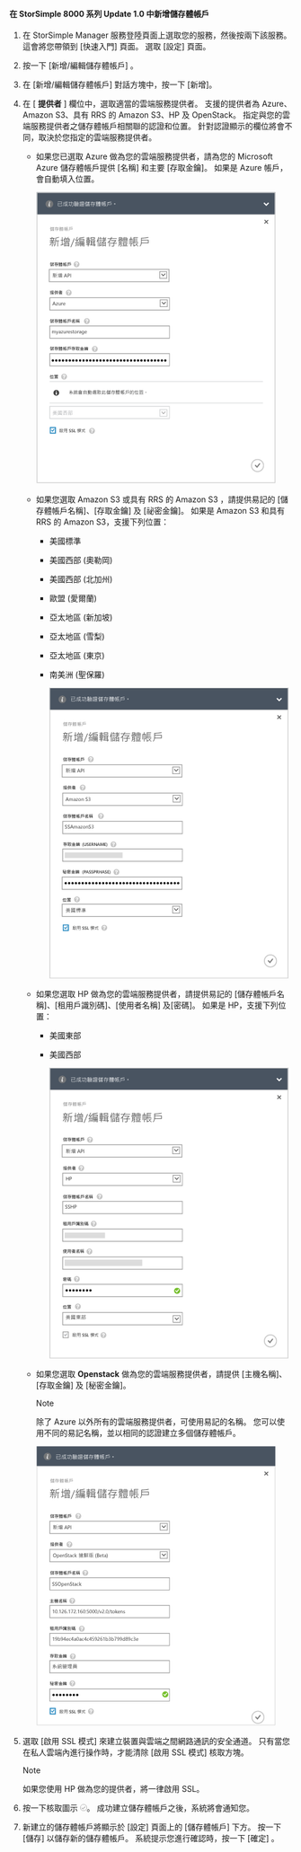 <!--author=alkohli last changed: 9/17/15-->

#### <a name="to-add-a-storage-account-in-storsimple-8000-series-update-10"></a>在 StorSimple 8000 系列 Update 1.0 中新增儲存體帳戶
1. 在 StorSimple Manager 服務登陸頁面上選取您的服務，然後按兩下該服務。 這會將您帶領到 [快速入門]  頁面。 選取 [設定]  頁面。
2. 按一下 [新增/編輯儲存體帳戶] 。
3. 在 [新增/編輯儲存體帳戶] 對話方塊中，按一下 [新增]。
4. 在 [ **提供者** ] 欄位中，選取適當的雲端服務提供者。 支援的提供者為 Azure、Amazon S3、具有 RRS 的 Amazon S3、HP 及 OpenStack。 指定與您的雲端服務提供者之儲存體帳戶相關聯的認證和位置。 針對認證顯示的欄位將會不同，取決於您指定的雲端服務提供者。 
   
   * 如果您已選取 Azure 做為您的雲端服務提供者，請為您的 Microsoft Azure 儲存體帳戶提供 [名稱] 和主要 [存取金鑰]。 如果是 Azure 帳戶，會自動填入位置。
     
        ![新增 Azure 儲存體帳戶](./media/storsimple-configure-new-storage-account-u1/AddAzureStorageaccount-include.png)
   * 如果您選取 Amazon S3 或具有 RRS 的 Amazon S3 ，請提供易記的 [儲存體帳戶名稱]、[存取金鑰] 及 [祕密金鑰]。 如果是 Amazon S3 和具有 RRS 的 Amazon S3，支援下列位置：
     
     * 美國標準
     * 美國西部 (奧勒岡)
     * 美國西部 (北加州)
     * 歐盟 (愛爾蘭)
     * 亞太地區 (新加坡)
     * 亞太地區 (雪梨)
     * 亞太地區 (東京)
     * 南美洲 (聖保羅)
       
       ![新增 Amazon 儲存體帳戶](./media/storsimple-configure-new-storage-account-u1/AddAmazonStorageaccount-include.png)
   * 如果您選取 HP 做為您的雲端服務提供者，請提供易記的 [儲存體帳戶名稱]、[租用戶識別碼]、[使用者名稱] 及[密碼]。 如果是 HP，支援下列位置：
     
     * 美國東部
     * 美國西部
       
       ![新增 HP 儲存體帳戶](./media/storsimple-configure-new-storage-account-u1/AddHPStorageaccount-include.png)
   * 如果您選取 **Openstack** 做為您的雲端服務提供者，請提供 [主機名稱]、[存取金鑰] 及 [秘密金鑰]。
     
     > [!NOTE]
     > 除了 Azure 以外所有的雲端服務提供者，可使用易記的名稱。 您可以使用不同的易記名稱，並以相同的認證建立多個儲存體帳戶。
     > 
     > 
     
        ![新增 Openstack 儲存體帳戶](./media/storsimple-configure-new-storage-account-u1/AddOpenstackStorageaccount-include.png)
5. 選取 [啟用 SSL 模式]  來建立裝置與雲端之間網路通訊的安全通道。 只有當您在私人雲端內進行操作時，才能清除 [啟用 SSL 模式]  核取方塊。
   
   > [!NOTE]
   > 如果您使用 HP 做為您的提供者，將一律啟用 SSL。
   > 
   > 
6. 按一下核取圖示  ![核取圖示](./media/storsimple-configure-new-storage-account/HCS_CheckIcon-include.png)。 成功建立儲存體帳戶之後，系統將會通知您。
7. 新建立的儲存體帳戶將顯示於 [設定] 頁面上的 [儲存體帳戶] 下方。 按一下 [儲存] 以儲存新的儲存體帳戶。 系統提示您進行確認時，按一下 [確定]  。



<!--HONumber=Nov16_HO2-->


